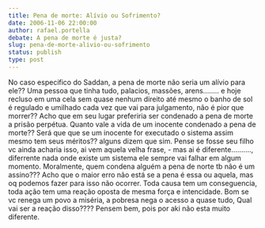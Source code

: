 ```yaml
---
title: Pena de morte: Alívio ou Sofrimento?
date: 2006-11-06 22:00:00
author: rafael.portella
debate: A pena de morte é justa?
slug: pena-de-morte-alivio-ou-sofrimento
status: publish 
type: post
---
```


No caso especifico do Saddan, a pena de morte não seria um alívio para ele?? Uma pessoa que tinha tudo, palacios, massões, arens........ e hoje recluso em uma cela sem quase nenhum direito até mesmo o banho de sol é regulado e umilhado cada vez que vai para julgamento, não é pior que morrer?? Acho que em seu lugar preferiria ser condenado a pena de morte a prisão perpétua. 
 Quanto vale a vida de um inocente condenado a pena de morte?? Será que que se um inocente for executado o sistema assim mesmo tem seus méritos?? alguns dizem que sim. Pense se fosse seu filho vc ainda acharia isso, ai vem aquela velha frase, - mas ai é diferente.........., diferrente nada onde existe um sistema ele sempre vai falhar em algum momento.
 Moralmente, quem condena alguém a pena de norte tb não é um assino??? Acho que o maior erro não está se a pena é essa ou aquela, mas oq podemos fazer para isso não ocorrer.
Toda causa tem um conseguencia, toda ação tem uma reação oposta de mesma força e intencidade. Bom se vc renega um povo a miséria, a pobresa nega o acesso a quase tudo, Qual vai ser a reação disso???? Pensem bem, pois por aki não esta muito diferente.

